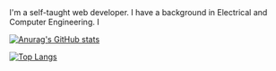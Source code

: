<p align="center">
<!-- <a href="https://anuraghazra.github.io"><img width="80%" alt="Hello, I'm Anurag. I do open source!" src="./assets/gh-readme-header.png" /></a> -->
</p>

<br />

I'm a self-taught web developer. I have a background in Electrical and Computer Engineering. I

[![Anurag's GitHub stats](https://github-readme-stats.vercel.app/api?username=david-001&show_icons=true&theme=dark)](https://github.com/anuraghazra/github-readme-stats)

[![Top Langs](https://github-readme-stats.vercel.app/api/top-langs/?username=david-001&langs_count=10)](https://github.com/anuraghazra/github-readme-stats)
